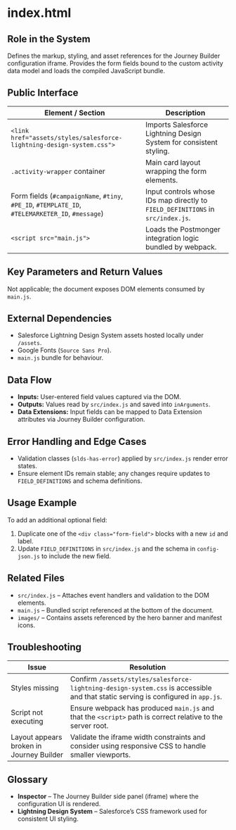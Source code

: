 # index.html

## Role in the System
Defines the markup, styling, and asset references for the Journey Builder configuration iframe. Provides the form fields bound to the custom activity data model and loads the compiled JavaScript bundle.

## Public Interface
| Element / Section | Description |
| --- | --- |
| `<link href="assets/styles/salesforce-lightning-design-system.css">` | Imports Salesforce Lightning Design System for consistent styling. |
| `.activity-wrapper` container | Main card layout wrapping the form elements. |
| Form fields (`#campaignName`, `#tiny`, `#PE_ID`, `#TEMPLATE_ID`, `#TELEMARKETER_ID`, `#message`) | Input controls whose IDs map directly to `FIELD_DEFINITIONS` in `src/index.js`. |
| `<script src="main.js">` | Loads the Postmonger integration logic bundled by webpack. |

## Key Parameters and Return Values
Not applicable; the document exposes DOM elements consumed by `main.js`.

## External Dependencies
* Salesforce Lightning Design System assets hosted locally under `/assets`.
* Google Fonts (`Source Sans Pro`).
* `main.js` bundle for behaviour.

## Data Flow
* **Inputs:** User-entered field values captured via the DOM.
* **Outputs:** Values read by `src/index.js` and saved into `inArguments`.
* **Data Extensions:** Input fields can be mapped to Data Extension attributes via Journey Builder configuration.

## Error Handling and Edge Cases
* Validation classes (`slds-has-error`) applied by `src/index.js` render error states.
* Ensure element IDs remain stable; any changes require updates to `FIELD_DEFINITIONS` and schema definitions.

## Usage Example
To add an additional optional field:
1. Duplicate one of the `<div class="form-field">` blocks with a new `id` and label.
2. Update `FIELD_DEFINITIONS` in `src/index.js` and the schema in `config-json.js` to include the new field.

## Related Files
* `src/index.js` – Attaches event handlers and validation to the DOM elements.
* `main.js` – Bundled script referenced at the bottom of the document.
* `images/` – Contains assets referenced by the hero banner and manifest icons.

## Troubleshooting
| Issue | Resolution |
| --- | --- |
| Styles missing | Confirm `/assets/styles/salesforce-lightning-design-system.css` is accessible and that static serving is configured in `app.js`. |
| Script not executing | Ensure webpack has produced `main.js` and that the `<script>` path is correct relative to the server root. |
| Layout appears broken in Journey Builder | Validate the iframe width constraints and consider using responsive CSS to handle smaller viewports. |

## Glossary
* **Inspector** – The Journey Builder side panel (iframe) where the configuration UI is rendered.
* **Lightning Design System** – Salesforce’s CSS framework used for consistent UI styling.
